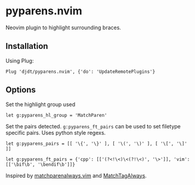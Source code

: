 # pyparens.nvim
Neovim plugin to highlight surrounding braces.

## Installation

Using Plug:
```
Plug 'djdt/pyparens.nvim', {'do': 'UpdateRemotePlugins'}
```

## Options

Set the highlight group used
```
let g:pyparens_hl_group = 'MatchParen'
```
Set the pairs detected. `g:pyparens_ft_pairs` can be used to set filetype specific pairs.
Uses python style regexs.
```
let g:pyparens_pairs = [[ '\{', '\}' ], [ '\(', '\)' ], [ '\[', '\]' ]]

let g:pyparens_ft_pairs = {'cpp': [['(?<!\<)\<(?!\<)', '\>']], 'vim': [['\bif\b', '\bendif\b']]}
```

Inspired by [matchparenalways.vim](https://github.com/justinmk/vim-matchparenalways) and [MatchTagAlways](https://github.com/Valloric/MatchTagAlways).
